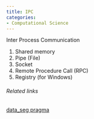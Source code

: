 ```yaml
---
title: IPC
categories:
- Computational Science
---
```


Inter Process Communication

1. Shared memory
2. Pipe (File)
3. Socket
4. Remote Procedure Call (RPC)
5. Registry (for Windows)

###### Related links
[data_seg pragma](https://seonbicode.tistory.com/12)
